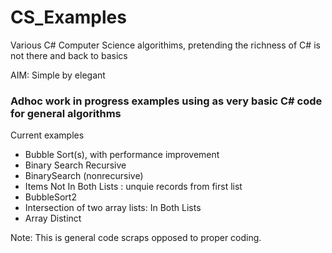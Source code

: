 # CS_Examples

Various C# Computer Science algorithims, pretending the richness of C# is not there and back to basics

AIM: Simple by elegant 

### Adhoc work in progress examples using as very basic C# code for general algorithms 

Current examples

- Bubble Sort(s),  with performance improvement
- Binary Search Recursive
- BinarySearch (nonrecursive)
- Items Not In Both Lists : unquie records from first list
- BubbleSort2
- Intersection of two array lists: In Both Lists
- Array Distinct

        
Note:  This is general code scraps opposed to proper coding.
